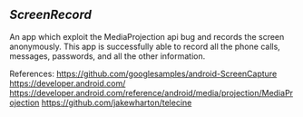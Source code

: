 *ScreenRecord*
----------------------------------
An app which exploit the MediaProjection api bug and records the screen anonymously. This app is successfully able to record all the phone calls, messages, passwords, and all the other information.

References:
https://github.com/googlesamples/android-ScreenCapture
https://developer.android.com/
https://developer.android.com/reference/android/media/projection/MediaProjection
https://github.com/jakewharton/telecine
